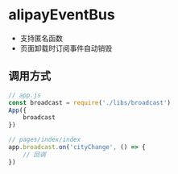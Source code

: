 # alipayEventBus
* 支持匿名函数
* 页面卸载时订阅事件自动销毁
  
## 调用方式

``` javascript
// app.js
const broadcast = require('./libs/broadcast')
App({
    broadcast
})
```
``` javascript
// pages/index/index
app.broadcast.on('cityChange', () => {
    // 回调
})
```